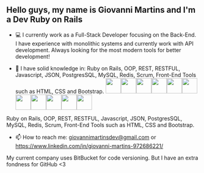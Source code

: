 ## Hello guys, my name is Giovanni Martins and I'm a Dev Ruby on Rails 

- 💻 I currently work as a Full-Stack Developer focusing on the Back-End. I have experience with monolithic systems and currently work with API development. Always looking for the most modern tools for better development! 

- 📓 I have solid knowledge in: Ruby on Rails, OOP, REST, RESTFUL, Javascript, JSON, PostgresSQL, MySQL, Redis, Scrum, Front-End Tools such as HTML, CSS and Bootstrap.
<img src="https://cdn.jsdelivr.net/gh/devicons/devicon/icons/git/git-original.svg" width="40" height="40"/><img src="https://cdn.jsdelivr.net/gh/devicons/devicon/icons/bootstrap/bootstrap-original.svg" width="40" height="40" /><img src="https://cdn.jsdelivr.net/gh/devicons/devicon/icons/css3/css3-original.svg" width="40" height="40" /><img src="https://cdn.jsdelivr.net/gh/devicons/devicon/icons/docker/docker-original-wordmark.svg" width="40" height="40"/><img src="https://cdn.jsdelivr.net/gh/devicons/devicon/icons/html5/html5-original.svg" width="40" height="40"/><img src="https://cdn.jsdelivr.net/gh/devicons/devicon/icons/ruby/ruby-original-wordmark.svg" width="40" height="40" /><img src="https://cdn.jsdelivr.net/gh/devicons/devicon/icons/rails/rails-plain-wordmark.svg" width="40" height="40" /><img src="https://cdn.jsdelivr.net/gh/devicons/devicon/icons/javascript/javascript-original.svg" width="40" height="40" /><img src="https://cdn.jsdelivr.net/gh/devicons/devicon/icons/redis/redis-original.svg" width="40" height="40" /><img src="https://cdn.jsdelivr.net/gh/devicons/devicon/icons/postgresql/postgresql-original.svg" width="40" height="40" /><img src="https://cdn.jsdelivr.net/gh/devicons/devicon/icons/mysql/mysql-plain-wordmark.svg" width="40" height="40" />
          
          
          
          
          
          
          
          
          
          


Ruby on Rails, OOP, REST, RESTFUL, Javascript, JSON, PostgresSQL, MySQL, Redis, Scrum, Front-End Tools such as HTML, CSS and Bootstrap.
- 📫 How to reach me: giovannimartinsdev@gmail.com or https://www.linkedin.com/in/giovanni-martins-972686221/

My current company uses BitBucket for code versioning. But I have an extra fondness for GitHub <3


